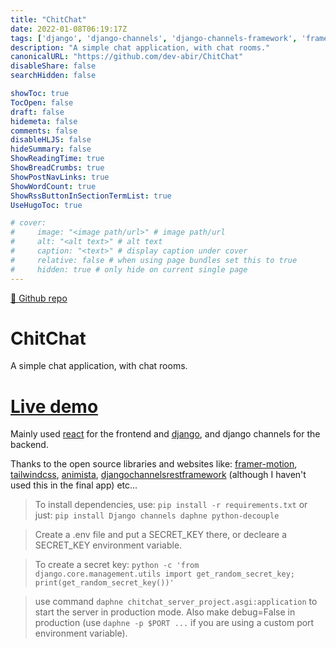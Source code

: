 ```yaml
---
title: "ChitChat"
date: 2022-01-08T06:19:17Z
tags: ['django', 'django-channels', 'django-channels-framework', 'framer-motion', 'python', 'react', 'reactjs', 'tailwindcss']
description: "A simple chat application, with chat rooms."
canonicalURL: "https://github.com/dev-abir/ChitChat"
disableShare: false
searchHidden: false

showToc: true
TocOpen: false
draft: false
hidemeta: false
comments: false
disableHLJS: false
hideSummary: false
ShowReadingTime: true
ShowBreadCrumbs: true
ShowPostNavLinks: true
ShowWordCount: true
ShowRssButtonInSectionTermList: true
UseHugoToc: true

# cover:
#     image: "<image path/url>" # image path/url
#     alt: "<alt text>" # alt text
#     caption: "<text>" # display caption under cover
#     relative: false # when using page bundles set this to true
#     hidden: true # only hide on current single page
---
```


[🔗 Github repo](https://github.com/dev-abir/ChitChat)

# ChitChat
A simple chat application, with chat rooms.

# **[Live demo](https://chitchat-client.onrender.com/)**

Mainly used [react](https://reactjs.org/) for the frontend and [django](https://www.djangoproject.com/), and django channels for the backend.

Thanks to the open source libraries and websites like: [framer-motion](https://www.framer.com/motion/), [tailwindcss](https://tailwindcss.com/),
[animista](https://animista.net/),
[djangochannelsrestframework](https://github.com/hishnash/djangochannelsrestframework) (although I haven't used this in the final app) etc...

> To install dependencies, use: `pip install -r requirements.txt` or just: `pip install Django channels daphne python-decouple`

> Create a .env file and put a SECRET_KEY there, or decleare a SECRET_KEY environment variable.

> To create a secret key: `python -c 'from django.core.management.utils import get_random_secret_key; print(get_random_secret_key())'`

> use command `daphne chitchat_server_project.asgi:application` to start the server in production mode. Also make debug=False in production (use `daphne -p $PORT ...` if you are using a custom port environment variable).

